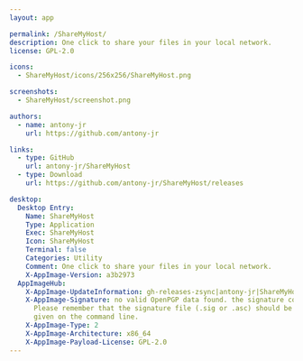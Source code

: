 ```yaml
---
layout: app

permalink: /ShareMyHost/
description: One click to share your files in your local network.
license: GPL-2.0

icons:
  - ShareMyHost/icons/256x256/ShareMyHost.png

screenshots:
  - ShareMyHost/screenshot.png

authors:
  - name: antony-jr
    url: https://github.com/antony-jr

links:
  - type: GitHub
    url: antony-jr/ShareMyHost
  - type: Download
    url: https://github.com/antony-jr/ShareMyHost/releases

desktop:
  Desktop Entry:
    Name: ShareMyHost
    Type: Application
    Exec: ShareMyHost
    Icon: ShareMyHost
    Terminal: false
    Categories: Utility
    Comment: One click to share your files in your local network.
    X-AppImage-Version: a3b2973
  AppImageHub:
    X-AppImage-UpdateInformation: gh-releases-zsync|antony-jr|ShareMyHost|continuous|ShareMyHost*-x86_64.AppImage.zsync
    X-AppImage-Signature: no valid OpenPGP data found. the signature could not be verified.
      Please remember that the signature file (.sig or .asc) should be the first file
      given on the command line.
    X-AppImage-Type: 2
    X-AppImage-Architecture: x86_64
    X-AppImage-Payload-License: GPL-2.0
---
```

